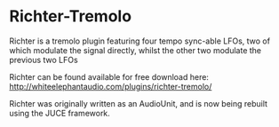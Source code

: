 # Richter-Tremolo
Richter is a tremolo plugin featuring four tempo sync-able LFOs, two of which modulate the signal directly, whilst the other two modulate the previous two LFOs

Richter can be found available for free download here: http://whiteelephantaudio.com/plugins/richter-tremolo/

Richter was originally written as an AudioUnit, and is now being rebuilt using the JUCE framework.
